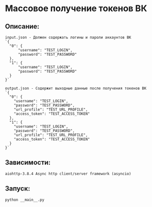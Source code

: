 # Массовое получение токенов ВК

## Описание:
    input.json - Должен содержать логины и пароли аккаунтов ВК
    `{
      "0": {
          "username": "TEST_LOGIN",
          "password": "TEST_PASSWORD"
      },
      "1": {
          "username": "TEST_LOGIN",
          "password": "TEST_PASSWORD"
      }
    }`

    output.json - Содержит выходные данные после получения токенов ВК
    `{
      "0": {
        "username": "TEST_LOGIN",
        "password": "TEST_PASSWORD",
        "url_profile": "TEST_URL_PROFILE",
        "access_token": "TEST_ACCESS_TOKEN"
      },
      "1": {
        "username": "TEST_LOGIN",
        "password": "TEST_PASSWORD",
        "url_profile": "TEST_URL_PROFILE",
        "access_token": "TEST_ACCESS_TOKEN"
      }
    }`

## Зависимости:
    aiohttp-3.8.4 Async http client/server framework (asyncio)

## Запуск:
    python __main__.py